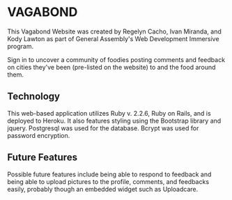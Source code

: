 # VAGABOND

This Vagabond Website was created by Regelyn Cacho, Ivan Miranda, and Kody Lawton as part of General Assembly's Web Development Immersive program.

Sign in to uncover a community of foodies posting comments and feedback on cities they've been (pre-listed on the website) to and the food around them.

## Technology

This web-based application utilizes Ruby v. 2.2.6, Ruby on Rails, and is deployed to Heroku. It also features styling using the Bootstrap library and jquery. Postgresql was used for the database. Bcrypt was used for password encryption. 

## Future Features

Possible future features include being able to respond to feedback and being able to upload pictures to the profile, comments, and feedbacks easily, probably though an embedded widget such as Uploadcare.

